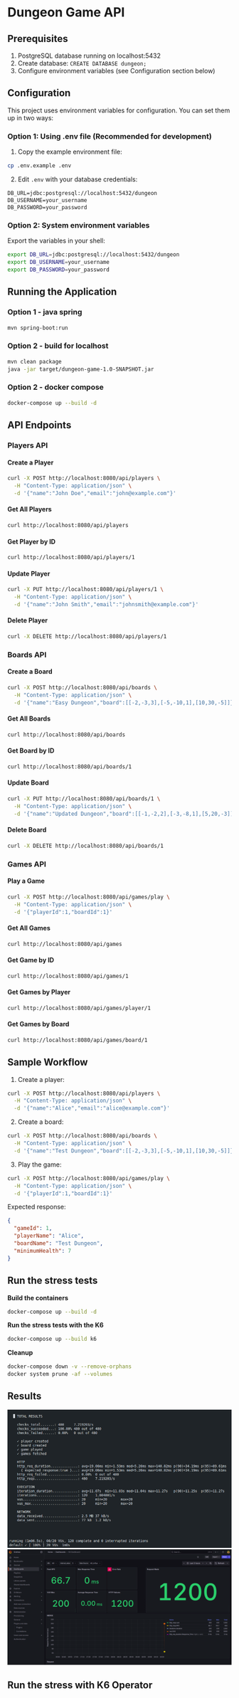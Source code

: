 # Dungeon Game API

## Prerequisites

1. PostgreSQL database running on localhost:5432
2. Create database: `CREATE DATABASE dungeon;`
3. Configure environment variables (see Configuration section below)

## Configuration

This project uses environment variables for configuration. You can set them up in two ways:

### Option 1: Using .env file (Recommended for development)

1. Copy the example environment file:

```bash
cp .env.example .env
```

2. Edit `.env` with your database credentials:

```
DB_URL=jdbc:postgresql://localhost:5432/dungeon
DB_USERNAME=your_username
DB_PASSWORD=your_password
```

### Option 2: System environment variables

Export the variables in your shell:

```bash
export DB_URL=jdbc:postgresql://localhost:5432/dungeon
export DB_USERNAME=your_username
export DB_PASSWORD=your_password
```

## Running the Application

### Option 1 - java spring

```bash
mvn spring-boot:run
```

### Option 2 - build for localhost

```bash
mvn clean package
java -jar target/dungeon-game-1.0-SNAPSHOT.jar
```

### Option 2 - docker compose

```bash
docker-compose up --build -d
```

## API Endpoints

### Players API

#### Create a Player

```bash
curl -X POST http://localhost:8080/api/players \
  -H "Content-Type: application/json" \
  -d '{"name":"John Doe","email":"john@example.com"}'
```

#### Get All Players

```bash
curl http://localhost:8080/api/players
```

#### Get Player by ID

```bash
curl http://localhost:8080/api/players/1
```

#### Update Player

```bash
curl -X PUT http://localhost:8080/api/players/1 \
  -H "Content-Type: application/json" \
  -d '{"name":"John Smith","email":"johnsmith@example.com"}'
```

#### Delete Player

```bash
curl -X DELETE http://localhost:8080/api/players/1
```

### Boards API

#### Create a Board

```bash
curl -X POST http://localhost:8080/api/boards \
  -H "Content-Type: application/json" \
  -d '{"name":"Easy Dungeon","board":[[-2,-3,3],[-5,-10,1],[10,30,-5]]}'
```

#### Get All Boards

```bash
curl http://localhost:8080/api/boards
```

#### Get Board by ID

```bash
curl http://localhost:8080/api/boards/1
```

#### Update Board

```bash
curl -X PUT http://localhost:8080/api/boards/1 \
  -H "Content-Type: application/json" \
  -d '{"name":"Updated Dungeon","board":[[-1,-2,2],[-3,-8,1],[5,20,-3]]}'
```

#### Delete Board

```bash
curl -X DELETE http://localhost:8080/api/boards/1
```

### Games API

#### Play a Game

```bash
curl -X POST http://localhost:8080/api/games/play \
  -H "Content-Type: application/json" \
  -d '{"playerId":1,"boardId":1}'
```

#### Get All Games

```bash
curl http://localhost:8080/api/games
```

#### Get Game by ID

```bash
curl http://localhost:8080/api/games/1
```

#### Get Games by Player

```bash
curl http://localhost:8080/api/games/player/1
```

#### Get Games by Board

```bash
curl http://localhost:8080/api/games/board/1
```

## Sample Workflow

1. Create a player:

```bash
curl -X POST http://localhost:8080/api/players \
  -H "Content-Type: application/json" \
  -d '{"name":"Alice","email":"alice@example.com"}'
```

2. Create a board:

```bash
curl -X POST http://localhost:8080/api/boards \
  -H "Content-Type: application/json" \
  -d '{"name":"Test Dungeon","board":[[-2,-3,3],[-5,-10,1],[10,30,-5]]}'
```

3. Play the game:

```bash
curl -X POST http://localhost:8080/api/games/play \
  -H "Content-Type: application/json" \
  -d '{"playerId":1,"boardId":1}'
```

Expected response:

```json
{
  "gameId": 1,
  "playerName": "Alice",
  "boardName": "Test Dungeon",
  "minimumHealth": 7
}
```

## Run the stress tests

**Build the containers**

```bash
docker-compose up --build -d
```

**Run the stress tests with the K6**

```bash
docker-compose up --build k6
```

**Cleanup**

```bash
docker-compose down -v --remove-orphans
docker system prune -af --volumes
```

## Results

<img src="./screenshots/stress-tests-terminal-results.png" />

<img src="./screenshots/grafana-dashboard.png" />


## Run the stress with K6 Operator
